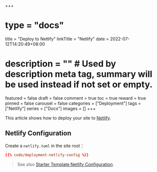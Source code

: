 +++
# type = "docs"
title = "Deploy to Netlify"
linkTitle = "Netlify"
date = 2022-07-12T14:20:49+08:00
# description = "" # Used by description meta tag, summary will be used instead if not set or empty.
featured = false
draft = false
comment = true
toc = true
reward = true
pinned = false
carousel = false
categories = ["Deployment"]
tags = ["Netlify"]
series = ["Docs"]
images = []
+++

This article shows how to deploy your site to [Netlify](https://www.netlify.com/).

<!--more-->

## Netlify Configuration

Create a `netlify.toml` in the site root：

```toml
{{% code/deployment-netlify-config %}}
```

> See also [Starter Template Netlify Configuration](https://github.com/razonyang/hugo-theme-bootstrap-skeleton/blob/main/netlify.toml).
